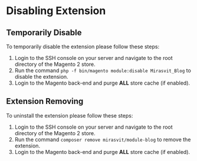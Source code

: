 # Disabling Extension

## Temporarily Disable

To temporarily disable the extension please follow these steps:

1. Login to the SSH console on your server and navigate to the root directory of the Magento 2 store.
1. Run the command `php -f bin/magento module:disable Mirasvit_Blog` to disable the extension.
1. Login to the Magento back-end and purge **ALL** store cache (if enabled).

## Extension Removing

To uninstall the extension please follow these steps:

1. Login to the SSH console on your server and navigate to the root directory of the Magento 2 store.
1. Run the command `composer remove mirasvit/module-blog` to remove the extension.
1. Login to the Magento back-end and purge **ALL** store cache (if enabled).
